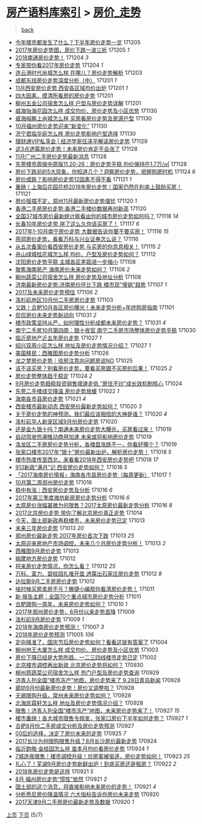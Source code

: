 [房产语料库索引](../../README.md)  > [房价_走势](房价_走势.md)
====
> [back](../README.md)

- [今年楼市都发生了什么？下半年房价走势一览](http://jkwz.applinzi.com/ittc/7043597909843510289.html#%E4%BB%8A%E5%B9%B4%E6%A5%BC%E5%B8%82%E9%83%BD%E5%8F%91%E7%94%9F%E4%BA%86%E4%BB%80%E4%B9%88%EF%BC%9F%E4%B8%8B%E5%8D%8A%E5%B9%B4%E6%88%BF%E4%BB%B7%E8%B5%B0%E5%8A%BF%E4%B8%80%E8%A7%88) 171205  
- [2017年房价走势图，房价下跌一波三折](http://jkwz.applinzi.com/ittc/7043549661791519761.html#2017%E5%B9%B4%E6%88%BF%E4%BB%B7%E8%B5%B0%E5%8A%BF%E5%9B%BE%EF%BC%8C%E6%88%BF%E4%BB%B7%E4%B8%8B%E8%B7%8C%E4%B8%80%E6%B3%A2%E4%B8%89%E6%8A%98) 171205 *1* 
- [2018南通房价走势！](http://jkwz.applinzi.com/ittc/7043265289490269201.html#2018%E5%8D%97%E9%80%9A%E6%88%BF%E4%BB%B7%E8%B5%B0%E5%8A%BF%EF%BC%81) 171204 *3* 
- [专家带你看2017年房价走势](http://jkwz.applinzi.com/ittc/7043173876526220305.html#%E4%B8%93%E5%AE%B6%E5%B8%A6%E4%BD%A0%E7%9C%8B2017%E5%B9%B4%E6%88%BF%E4%BB%B7%E8%B5%B0%E5%8A%BF) 171204 *1* 
- [连云港时代尚城怎么样 在哪儿？房价走势解析](http://jkwz.applinzi.com/ittc/7042772136836465680.html#%E8%BF%9E%E4%BA%91%E6%B8%AF%E6%97%B6%E4%BB%A3%E5%B0%9A%E5%9F%8E%E6%80%8E%E4%B9%88%E6%A0%B7+%E5%9C%A8%E5%93%AA%E5%84%BF%EF%BC%9F%E6%88%BF%E4%BB%B7%E8%B5%B0%E5%8A%BF%E8%A7%A3%E6%9E%90) 171203  
- [成都东线房价走势深度分析（中）](http://jkwz.applinzi.com/ittc/7042238111189304337.html#%E6%88%90%E9%83%BD%E4%B8%9C%E7%BA%BF%E6%88%BF%E4%BB%B7%E8%B5%B0%E5%8A%BF%E6%B7%B1%E5%BA%A6%E5%88%86%E6%9E%90%EF%BC%88%E4%B8%AD%EF%BC%89) 171201 *1* 
- [11月西安房价走势 西安各区域均价出炉](http://jkwz.applinzi.com/ittc/7042076023418520593.html#11%E6%9C%88%E8%A5%BF%E5%AE%89%E6%88%BF%E4%BB%B7%E8%B5%B0%E5%8A%BF+%E8%A5%BF%E5%AE%89%E5%90%84%E5%8C%BA%E5%9F%9F%E5%9D%87%E4%BB%B7%E5%87%BA%E7%82%89) 171201 *1* 
- [四大因素，摸清所看房的房价走势](http://jkwz.applinzi.com/ittc/7042067909575181329.html#%E5%9B%9B%E5%A4%A7%E5%9B%A0%E7%B4%A0%EF%BC%8C%E6%91%B8%E6%B8%85%E6%89%80%E7%9C%8B%E6%88%BF%E7%9A%84%E6%88%BF%E4%BB%B7%E8%B5%B0%E5%8A%BF) 171201  
- [柳州五金公司宿舍怎么样 户型与房价走势详解](http://jkwz.applinzi.com/ittc/7042030692010034193.html#%E6%9F%B3%E5%B7%9E%E4%BA%94%E9%87%91%E5%85%AC%E5%8F%B8%E5%AE%BF%E8%88%8D%E6%80%8E%E4%B9%88%E6%A0%B7+%E6%88%B7%E5%9E%8B%E4%B8%8E%E6%88%BF%E4%BB%B7%E8%B5%B0%E5%8A%BF%E8%AF%A6%E8%A7%A3) 171201  
- [威海怡海花园怎么样 成交均价、房价走势及小区优势](http://jkwz.applinzi.com/ittc/7041714654194172945.html#%E5%A8%81%E6%B5%B7%E6%80%A1%E6%B5%B7%E8%8A%B1%E5%9B%AD%E6%80%8E%E4%B9%88%E6%A0%B7+%E6%88%90%E4%BA%A4%E5%9D%87%E4%BB%B7%E3%80%81%E6%88%BF%E4%BB%B7%E8%B5%B0%E5%8A%BF%E5%8F%8A%E5%B0%8F%E5%8C%BA%E4%BC%98%E5%8A%BF) 171130  
- [威海榕鹏上尚城怎么样 买房看房价走势及房源户型](http://jkwz.applinzi.com/ittc/7041676174294516752.html#%E5%A8%81%E6%B5%B7%E6%A6%95%E9%B9%8F%E4%B8%8A%E5%B0%9A%E5%9F%8E%E6%80%8E%E4%B9%88%E6%A0%B7+%E4%B9%B0%E6%88%BF%E7%9C%8B%E6%88%BF%E4%BB%B7%E8%B5%B0%E5%8A%BF%E5%8F%8A%E6%88%BF%E6%BA%90%E6%88%B7%E5%9E%8B) 171130  
- [10月福州房价走势迎来“新变化”](http://jkwz.applinzi.com/ittc/7041667267727721489.html#10%E6%9C%88%E7%A6%8F%E5%B7%9E%E6%88%BF%E4%BB%B7%E8%B5%B0%E5%8A%BF%E8%BF%8E%E6%9D%A5%E2%80%9C%E6%96%B0%E5%8F%98%E5%8C%96%E2%80%9D) 171130  
- [济宁君临华庭怎么样 房价走势影响户型选择](http://jkwz.applinzi.com/ittc/7041666631791543312.html#%E6%B5%8E%E5%AE%81%E5%90%9B%E4%B8%B4%E5%8D%8E%E5%BA%AD%E6%80%8E%E4%B9%88%E6%A0%B7+%E6%88%BF%E4%BB%B7%E8%B5%B0%E5%8A%BF%E5%BD%B1%E5%93%8D%E6%88%B7%E5%9E%8B%E9%80%89%E6%8B%A9) 171130  
- [理财通VIP私享会 | 经济学家任泽平解读房价走势](http://jkwz.applinzi.com/ittc/7041409375602738192.html#%E7%90%86%E8%B4%A2%E9%80%9AVIP%E7%A7%81%E4%BA%AB%E4%BC%9A+%7C+%E7%BB%8F%E6%B5%8E%E5%AD%A6%E5%AE%B6%E4%BB%BB%E6%B3%BD%E5%B9%B3%E8%A7%A3%E8%AF%BB%E6%88%BF%E4%BB%B7%E8%B5%B0%E5%8A%BF) 171129  
- [这3点透露房价走势！未来房价肯定不会涨了](http://jkwz.applinzi.com/ittc/7041042389806875665.html#%E8%BF%993%E7%82%B9%E9%80%8F%E9%9C%B2%E6%88%BF%E4%BB%B7%E8%B5%B0%E5%8A%BF%EF%BC%81%E6%9C%AA%E6%9D%A5%E6%88%BF%E4%BB%B7%E8%82%AF%E5%AE%9A%E4%B8%8D%E4%BC%9A%E6%B6%A8%E4%BA%86) 171128  
- [11月广州二手房价走势最新消息](http://jkwz.applinzi.com/ittc/7040964072479130641.html#11%E6%9C%88%E5%B9%BF%E5%B7%9E%E4%BA%8C%E6%89%8B%E6%88%BF%E4%BB%B7%E8%B5%B0%E5%8A%BF%E6%9C%80%E6%96%B0%E6%B6%88%E6%81%AF) 171128  
- [东莞楼市周报中原版11.20-26：房价走势平稳 均价保持在1.7万/㎡](http://jkwz.applinzi.com/ittc/7040737242732037137.html#%E4%B8%9C%E8%8E%9E%E6%A5%BC%E5%B8%82%E5%91%A8%E6%8A%A5%E4%B8%AD%E5%8E%9F%E7%89%8811.20-26%EF%BC%9A%E6%88%BF%E4%BB%B7%E8%B5%B0%E5%8A%BF%E5%B9%B3%E7%A8%B3+%E5%9D%87%E4%BB%B7%E4%BF%9D%E6%8C%81%E5%9C%A81.7%E4%B8%87%2F%E3%8E%A1) 171128  
- [房价下跌前的5大现象，你知道几个？洞察房价走势，把握购房时机](http://jkwz.applinzi.com/ittc/7039425035054351376.html#%E6%88%BF%E4%BB%B7%E4%B8%8B%E8%B7%8C%E5%89%8D%E7%9A%845%E5%A4%A7%E7%8E%B0%E8%B1%A1%EF%BC%8C%E4%BD%A0%E7%9F%A5%E9%81%93%E5%87%A0%E4%B8%AA%EF%BC%9F%E6%B4%9E%E5%AF%9F%E6%88%BF%E4%BB%B7%E8%B5%B0%E5%8A%BF%EF%BC%8C%E6%8A%8A%E6%8F%A1%E8%B4%AD%E6%88%BF%E6%97%B6%E6%9C%BA) 171124 *6* 
- [房价或跌？影响房价走势12因素不得不看](http://jkwz.applinzi.com/ittc/7038438813574104080.html#%E6%88%BF%E4%BB%B7%E6%88%96%E8%B7%8C%EF%BC%9F%E5%BD%B1%E5%93%8D%E6%88%BF%E4%BB%B7%E8%B5%B0%E5%8A%BF12%E5%9B%A0%E7%B4%A0%E4%B8%8D%E5%BE%97%E4%B8%8D%E7%9C%8B) 171121 *1* 
- [重磅！上海后花园花桥2018年房价走势！国家仍然在利率上鼓励买房！](http://jkwz.applinzi.com/ittc/7038417444304061457.html#%E9%87%8D%E7%A3%85%EF%BC%81%E4%B8%8A%E6%B5%B7%E5%90%8E%E8%8A%B1%E5%9B%AD%E8%8A%B1%E6%A1%A52018%E5%B9%B4%E6%88%BF%E4%BB%B7%E8%B5%B0%E5%8A%BF%EF%BC%81%E5%9B%BD%E5%AE%B6%E4%BB%8D%E7%84%B6%E5%9C%A8%E5%88%A9%E7%8E%87%E4%B8%8A%E9%BC%93%E5%8A%B1%E4%B9%B0%E6%88%BF%EF%BC%81) 171121  
- [房价摇摆不定，郑州11月最新房价走势堪忧](http://jkwz.applinzi.com/ittc/7038038598685819920.html#%E6%88%BF%E4%BB%B7%E6%91%87%E6%91%86%E4%B8%8D%E5%AE%9A%EF%BC%8C%E9%83%91%E5%B7%9E11%E6%9C%88%E6%9C%80%E6%96%B0%E6%88%BF%E4%BB%B7%E8%B5%B0%E5%8A%BF%E5%A0%AA%E5%BF%A7) 171120 *1* 
- [香港二手房房价走势:香港二手楼价数据再创新高](http://jkwz.applinzi.com/ittc/7037987838438671376.html#%E9%A6%99%E6%B8%AF%E4%BA%8C%E6%89%8B%E6%88%BF%E6%88%BF%E4%BB%B7%E8%B5%B0%E5%8A%BF%3A%E9%A6%99%E6%B8%AF%E4%BA%8C%E6%89%8B%E6%A5%BC%E4%BB%B7%E6%95%B0%E6%8D%AE%E5%86%8D%E5%88%9B%E6%96%B0%E9%AB%98) 171120  
- [全国37城市房价最新统计能看出你的城市房价走势如何吗？](http://jkwz.applinzi.com/ittc/7037344746895311888.html#%E5%85%A8%E5%9B%BD37%E5%9F%8E%E5%B8%82%E6%88%BF%E4%BB%B7%E6%9C%80%E6%96%B0%E7%BB%9F%E8%AE%A1%E8%83%BD%E7%9C%8B%E5%87%BA%E4%BD%A0%E7%9A%84%E5%9F%8E%E5%B8%82%E6%88%BF%E4%BB%B7%E8%B5%B0%E5%8A%BF%E5%A6%82%E4%BD%95%E5%90%97%EF%BC%9F) 171118 *14* 
- [长春10年房价走势 拼了这么久你该买房了！](http://jkwz.applinzi.com/ittc/7036861095325729809.html#%E9%95%BF%E6%98%A510%E5%B9%B4%E6%88%BF%E4%BB%B7%E8%B5%B0%E5%8A%BF+%E6%8B%BC%E4%BA%86%E8%BF%99%E4%B9%88%E4%B9%85%E4%BD%A0%E8%AF%A5%E4%B9%B0%E6%88%BF%E4%BA%86%EF%BC%81) 171117 *6* 
- [2017年1-10月南宁房价走势 大数据告诉你要不要买房！](http://jkwz.applinzi.com/ittc/7036622501361222673.html#2017%E5%B9%B41-10%E6%9C%88%E5%8D%97%E5%AE%81%E6%88%BF%E4%BB%B7%E8%B5%B0%E5%8A%BF+%E5%A4%A7%E6%95%B0%E6%8D%AE%E5%91%8A%E8%AF%89%E4%BD%A0%E8%A6%81%E4%B8%8D%E8%A6%81%E4%B9%B0%E6%88%BF%EF%BC%81) 171116 *15* 
- [燕郊房价走势，看看万科与兴业证券怎么说？](http://jkwz.applinzi.com/ittc/7036485323213767697.html#%E7%87%95%E9%83%8A%E6%88%BF%E4%BB%B7%E8%B5%B0%E5%8A%BF%EF%BC%8C%E7%9C%8B%E7%9C%8B%E4%B8%87%E7%A7%91%E4%B8%8E%E5%85%B4%E4%B8%9A%E8%AF%81%E5%88%B8%E6%80%8E%E4%B9%88%E8%AF%B4%EF%BC%9F) 171116  
- [从五次备案价看西安房价走势 与买房的你息息相关！](http://jkwz.applinzi.com/ittc/7035953655914693649.html#%E4%BB%8E%E4%BA%94%E6%AC%A1%E5%A4%87%E6%A1%88%E4%BB%B7%E7%9C%8B%E8%A5%BF%E5%AE%89%E6%88%BF%E4%BB%B7%E8%B5%B0%E5%8A%BF+%E4%B8%8E%E4%B9%B0%E6%88%BF%E7%9A%84%E4%BD%A0%E6%81%AF%E6%81%AF%E7%9B%B8%E5%85%B3%EF%BC%81) 171115 *2* 
- [舟山绿城桂花城怎么样 均价、户型及房价走势如何？](http://jkwz.applinzi.com/ittc/7034977662311859217.html#%E8%88%9F%E5%B1%B1%E7%BB%BF%E5%9F%8E%E6%A1%82%E8%8A%B1%E5%9F%8E%E6%80%8E%E4%B9%88%E6%A0%B7+%E5%9D%87%E4%BB%B7%E3%80%81%E6%88%B7%E5%9E%8B%E5%8F%8A%E6%88%BF%E4%BB%B7%E8%B5%B0%E5%8A%BF%E5%A6%82%E4%BD%95%EF%BC%9F) 171112  
- [沈阳房价走势平稳 主城各区差距进一步缩小](http://jkwz.applinzi.com/ittc/7033590757485708304.html#%E6%B2%88%E9%98%B3%E6%88%BF%E4%BB%B7%E8%B5%B0%E5%8A%BF%E5%B9%B3%E7%A8%B3+%E4%B8%BB%E5%9F%8E%E5%90%84%E5%8C%BA%E5%B7%AE%E8%B7%9D%E8%BF%9B%E4%B8%80%E6%AD%A5%E7%BC%A9%E5%B0%8F) 171108  
- [聚焦海南房产 海南房价未来走势如何？](http://jkwz.applinzi.com/ittc/7033583853275448337.html#%E8%81%9A%E7%84%A6%E6%B5%B7%E5%8D%97%E6%88%BF%E4%BA%A7+%E6%B5%B7%E5%8D%97%E6%88%BF%E4%BB%B7%E6%9C%AA%E6%9D%A5%E8%B5%B0%E5%8A%BF%E5%A6%82%E4%BD%95%EF%BC%9F) 171108 *2* 
- [柳州蔬菜公司宿舍怎么样 房价走势及地址分析](http://jkwz.applinzi.com/ittc/7033495471518123025.html#%E6%9F%B3%E5%B7%9E%E8%94%AC%E8%8F%9C%E5%85%AC%E5%8F%B8%E5%AE%BF%E8%88%8D%E6%80%8E%E4%B9%88%E6%A0%B7+%E6%88%BF%E4%BB%B7%E8%B5%B0%E5%8A%BF%E5%8F%8A%E5%9C%B0%E5%9D%80%E5%88%86%E6%9E%90) 171108  
- [济南最新房价走势:济南房价环比下跌 楼市现&quot;慢销&quot;趋势](http://jkwz.applinzi.com/ittc/7033169283897623568.html#%E6%B5%8E%E5%8D%97%E6%9C%80%E6%96%B0%E6%88%BF%E4%BB%B7%E8%B5%B0%E5%8A%BF%3A%E6%B5%8E%E5%8D%97%E6%88%BF%E4%BB%B7%E7%8E%AF%E6%AF%94%E4%B8%8B%E8%B7%8C+%E6%A5%BC%E5%B8%82%E7%8E%B0%26quot%3B%E6%85%A2%E9%94%80%26quot%3B%E8%B6%8B%E5%8A%BF) 171107 *1* 
- [2017及未来房价走势预估](http://jkwz.applinzi.com/ittc/7032810695710737425.html#2017%E5%8F%8A%E6%9C%AA%E6%9D%A5%E6%88%BF%E4%BB%B7%E8%B5%B0%E5%8A%BF%E9%A2%84%E4%BC%B0) 171106 *2* 
- [洛杉矶地区10月份二手房房价走势](http://jkwz.applinzi.com/ittc/7031627332408837136.html#%E6%B4%9B%E6%9D%89%E7%9F%B6%E5%9C%B0%E5%8C%BA10%E6%9C%88%E4%BB%BD%E4%BA%8C%E6%89%8B%E6%88%BF%E6%88%BF%E4%BB%B7%E8%B5%B0%E5%8A%BF) 171103  
- [又跌！合肥10月各区房价曝光！未来走势分析+年终购房指南](http://jkwz.applinzi.com/ittc/7030861590570730512.html#%E5%8F%88%E8%B7%8C%EF%BC%81%E5%90%88%E8%82%A510%E6%9C%88%E5%90%84%E5%8C%BA%E6%88%BF%E4%BB%B7%E6%9B%9D%E5%85%89%EF%BC%81%E6%9C%AA%E6%9D%A5%E8%B5%B0%E5%8A%BF%E5%88%86%E6%9E%90%2B%E5%B9%B4%E7%BB%88%E8%B4%AD%E6%88%BF%E6%8C%87%E5%8D%97) 171101  
- [侃侃房价未来走势新动向](http://jkwz.applinzi.com/ittc/7030746918257427473.html#%E4%BE%83%E4%BE%83%E6%88%BF%E4%BB%B7%E6%9C%AA%E6%9D%A5%E8%B5%B0%E5%8A%BF%E6%96%B0%E5%8A%A8%E5%90%91) 171031 *2* 
- [楼市政策坚持从严，如何理性分析成都未来房价走势？](http://jkwz.applinzi.com/ittc/7030599724904743953.html#%E6%A5%BC%E5%B8%82%E6%94%BF%E7%AD%96%E5%9D%9A%E6%8C%81%E4%BB%8E%E4%B8%A5%EF%BC%8C%E5%A6%82%E4%BD%95%E7%90%86%E6%80%A7%E5%88%86%E6%9E%90%E6%88%90%E9%83%BD%E6%9C%AA%E6%9D%A5%E6%88%BF%E4%BB%B7%E8%B5%B0%E5%8A%BF%EF%BC%9F) 171031 *4* 
- [南宁二手房10月第四周：银十收官 南宁二手房市场整体房价走势平稳](http://jkwz.applinzi.com/ittc/7030238453323793425.html#%E5%8D%97%E5%AE%81%E4%BA%8C%E6%89%8B%E6%88%BF10%E6%9C%88%E7%AC%AC%E5%9B%9B%E5%91%A8%EF%BC%9A%E9%93%B6%E5%8D%81%E6%94%B6%E5%AE%98+%E5%8D%97%E5%AE%81%E4%BA%8C%E6%89%8B%E6%88%BF%E5%B8%82%E5%9C%BA%E6%95%B4%E4%BD%93%E6%88%BF%E4%BB%B7%E8%B5%B0%E5%8A%BF%E5%B9%B3%E7%A8%B3) 171030  
- [临沂房地产近五年房价走势](http://jkwz.applinzi.com/ittc/7029123724547195921.html#%E4%B8%B4%E6%B2%82%E6%88%BF%E5%9C%B0%E4%BA%A7%E8%BF%91%E4%BA%94%E5%B9%B4%E6%88%BF%E4%BB%B7%E8%B5%B0%E5%8A%BF) 171027 *1* 
- [绍兴双周小区怎么样 地址及房价走势情况介绍？](http://jkwz.applinzi.com/ittc/7029041369513985040.html#%E7%BB%8D%E5%85%B4%E5%8F%8C%E5%91%A8%E5%B0%8F%E5%8C%BA%E6%80%8E%E4%B9%88%E6%A0%B7+%E5%9C%B0%E5%9D%80%E5%8F%8A%E6%88%BF%E4%BB%B7%E8%B5%B0%E5%8A%BF%E6%83%85%E5%86%B5%E4%BB%8B%E7%BB%8D%EF%BC%9F) 171027 *1* 
- [美国移民：西雅图房价走势分析](http://jkwz.applinzi.com/ittc/7028680118204105745.html#%E7%BE%8E%E5%9B%BD%E7%A7%BB%E6%B0%91%EF%BC%9A%E8%A5%BF%E9%9B%85%E5%9B%BE%E6%88%BF%E4%BB%B7%E8%B5%B0%E5%8A%BF%E5%88%86%E6%9E%90) 171026  
- [龙之梦房价走势｜验房注意向问题房说NO](http://jkwz.applinzi.com/ittc/7028423384843682833.html#%E9%BE%99%E4%B9%8B%E6%A2%A6%E6%88%BF%E4%BB%B7%E8%B5%B0%E5%8A%BF%EF%BD%9C%E9%AA%8C%E6%88%BF%E6%B3%A8%E6%84%8F%E5%90%91%E9%97%AE%E9%A2%98%E6%88%BF%E8%AF%B4NO) 171025  
- [该不该买房？别看房价走势，要看买房跟不买房的后果！](http://jkwz.applinzi.com/ittc/7028396985349047313.html#%E8%AF%A5%E4%B8%8D%E8%AF%A5%E4%B9%B0%E6%88%BF%EF%BC%9F%E5%88%AB%E7%9C%8B%E6%88%BF%E4%BB%B7%E8%B5%B0%E5%8A%BF%EF%BC%8C%E8%A6%81%E7%9C%8B%E4%B9%B0%E6%88%BF%E8%B7%9F%E4%B8%8D%E4%B9%B0%E6%88%BF%E7%9A%84%E5%90%8E%E6%9E%9C%EF%BC%81) 171025 *2* 
- [房价走势整体趋于稳定](http://jkwz.applinzi.com/ittc/7028136605636887568.html#%E6%88%BF%E4%BB%B7%E8%B5%B0%E5%8A%BF%E6%95%B4%E4%BD%93%E8%B6%8B%E4%BA%8E%E7%A8%B3%E5%AE%9A) 171024 *2* 
- [9月房价走势趋稳投资销售增速走低 “房住不炒”成长效机制核心](http://jkwz.applinzi.com/ittc/7027916617839805457.html#9%E6%9C%88%E6%88%BF%E4%BB%B7%E8%B5%B0%E5%8A%BF%E8%B6%8B%E7%A8%B3%E6%8A%95%E8%B5%84%E9%94%80%E5%94%AE%E5%A2%9E%E9%80%9F%E8%B5%B0%E4%BD%8E+%E2%80%9C%E6%88%BF%E4%BD%8F%E4%B8%8D%E7%82%92%E2%80%9D%E6%88%90%E9%95%BF%E6%95%88%E6%9C%BA%E5%88%B6%E6%A0%B8%E5%BF%83) 171024  
- [东莞二手楼成交降温 房价走势放缓](http://jkwz.applinzi.com/ittc/7027227078003524624.html#%E4%B8%9C%E8%8E%9E%E4%BA%8C%E6%89%8B%E6%A5%BC%E6%88%90%E4%BA%A4%E9%99%8D%E6%B8%A9+%E6%88%BF%E4%BB%B7%E8%B5%B0%E5%8A%BF%E6%94%BE%E7%BC%93) 171022 *1* 
- [海南各市县房价走势](http://jkwz.applinzi.com/ittc/7026846769739203600.html#%E6%B5%B7%E5%8D%97%E5%90%84%E5%B8%82%E5%8E%BF%E6%88%BF%E4%BB%B7%E8%B5%B0%E5%8A%BF) 171021 *4* 
- [西安楼市最新动态 西安房价最新走势如何？](http://jkwz.applinzi.com/ittc/7026583926972351505.html#%E8%A5%BF%E5%AE%89%E6%A5%BC%E5%B8%82%E6%9C%80%E6%96%B0%E5%8A%A8%E6%80%81+%E8%A5%BF%E5%AE%89%E6%88%BF%E4%BB%B7%E6%9C%80%E6%96%B0%E8%B5%B0%E5%8A%BF%E5%A6%82%E4%BD%95%EF%BC%9F) 171020 *3* 
- [关于房价走势的神预测，我们最应该相信的大神是谁？](http://jkwz.applinzi.com/ittc/7026174342587745297.html#%E5%85%B3%E4%BA%8E%E6%88%BF%E4%BB%B7%E8%B5%B0%E5%8A%BF%E7%9A%84%E7%A5%9E%E9%A2%84%E6%B5%8B%EF%BC%8C%E6%88%91%E4%BB%AC%E6%9C%80%E5%BA%94%E8%AF%A5%E7%9B%B8%E4%BF%A1%E7%9A%84%E5%A4%A7%E7%A5%9E%E6%98%AF%E8%B0%81%EF%BC%9F) 171020 *4* 
- [洛杉矶华人新宠区域9月份房价走势](http://jkwz.applinzi.com/ittc/7026422667421418513.html#%E6%B4%9B%E6%9D%89%E7%9F%B6%E5%8D%8E%E4%BA%BA%E6%96%B0%E5%AE%A0%E5%8C%BA%E5%9F%9F9%E6%9C%88%E4%BB%BD%E6%88%BF%E4%BB%B7%E8%B5%B0%E5%8A%BF) 171020  
- [还是金九银十吗？南通未来房价走势大曝光，买房看过来！](http://jkwz.applinzi.com/ittc/7026175818747872272.html#%E8%BF%98%E6%98%AF%E9%87%91%E4%B9%9D%E9%93%B6%E5%8D%81%E5%90%97%EF%BC%9F%E5%8D%97%E9%80%9A%E6%9C%AA%E6%9D%A5%E6%88%BF%E4%BB%B7%E8%B5%B0%E5%8A%BF%E5%A4%A7%E6%9B%9D%E5%85%89%EF%BC%8C%E4%B9%B0%E6%88%BF%E7%9C%8B%E8%BF%87%E6%9D%A5%EF%BC%81) 171019  
- [自动驾驶热潮推动商用加速 未来或将影响房价走势](http://jkwz.applinzi.com/ittc/7026164183673078801.html#%E8%87%AA%E5%8A%A8%E9%A9%BE%E9%A9%B6%E7%83%AD%E6%BD%AE%E6%8E%A8%E5%8A%A8%E5%95%86%E7%94%A8%E5%8A%A0%E9%80%9F+%E6%9C%AA%E6%9D%A5%E6%88%96%E5%B0%86%E5%BD%B1%E5%93%8D%E6%88%BF%E4%BB%B7%E8%B5%B0%E5%8A%BF) 171019  
- [洛龙区二手房房价走势分析，各楼盘涨跌不一，你看好哪个？](http://jkwz.applinzi.com/ittc/7026070298959545361.html#%E6%B4%9B%E9%BE%99%E5%8C%BA%E4%BA%8C%E6%89%8B%E6%88%BF%E6%88%BF%E4%BB%B7%E8%B5%B0%E5%8A%BF%E5%88%86%E6%9E%90%EF%BC%8C%E5%90%84%E6%A5%BC%E7%9B%98%E6%B6%A8%E8%B7%8C%E4%B8%8D%E4%B8%80%EF%BC%8C%E4%BD%A0%E7%9C%8B%E5%A5%BD%E5%93%AA%E4%B8%AA%EF%BC%9F) 171019  
- [张家口楼市2017年“银十”房价最新出炉，解析房价走势！](http://jkwz.applinzi.com/ittc/7025810532173612049.html#%E5%BC%A0%E5%AE%B6%E5%8F%A3%E6%A5%BC%E5%B8%822017%E5%B9%B4%E2%80%9C%E9%93%B6%E5%8D%81%E2%80%9D%E6%88%BF%E4%BB%B7%E6%9C%80%E6%96%B0%E5%87%BA%E7%82%89%EF%BC%8C%E8%A7%A3%E6%9E%90%E6%88%BF%E4%BB%B7%E8%B5%B0%E5%8A%BF%EF%BC%81) 171018 *5* 
- [楼市热度传至西北，来看看2018年西安房价走势吧](http://jkwz.applinzi.com/ittc/7025719871550260241.html#%E6%A5%BC%E5%B8%82%E7%83%AD%E5%BA%A6%E4%BC%A0%E8%87%B3%E8%A5%BF%E5%8C%97%EF%BC%8C%E6%9D%A5%E7%9C%8B%E7%9C%8B2018%E5%B9%B4%E8%A5%BF%E5%AE%89%E6%88%BF%E4%BB%B7%E8%B5%B0%E5%8A%BF%E5%90%A7) 171018 *17* 
- [913新政“满月”记 西安房价走势如何？](http://jkwz.applinzi.com/ittc/7025704248858379280.html#913%E6%96%B0%E6%94%BF%E2%80%9C%E6%BB%A1%E6%9C%88%E2%80%9D%E8%AE%B0+%E8%A5%BF%E5%AE%89%E6%88%BF%E4%BB%B7%E8%B5%B0%E5%8A%BF%E5%A6%82%E4%BD%95%EF%BC%9F) 171018 *5* 
- [「2017海南房价情报」海南各市县房价走势（每周更新）](http://jkwz.applinzi.com/ittc/7025438419067601937.html#%E3%80%8C2017%E6%B5%B7%E5%8D%97%E6%88%BF%E4%BB%B7%E6%83%85%E6%8A%A5%E3%80%8D%E6%B5%B7%E5%8D%97%E5%90%84%E5%B8%82%E5%8E%BF%E6%88%BF%E4%BB%B7%E8%B5%B0%E5%8A%BF%EF%BC%88%E6%AF%8F%E5%91%A8%E6%9B%B4%E6%96%B0%EF%BC%89) 171017 *1* 
- [10月第二周郑州房价走势](http://jkwz.applinzi.com/ittc/7025093187629220880.html#10%E6%9C%88%E7%AC%AC%E4%BA%8C%E5%91%A8%E9%83%91%E5%B7%9E%E6%88%BF%E4%BB%B7%E8%B5%B0%E5%8A%BF) 171016  
- [稳中有涨｜西安房价走势及分析](http://jkwz.applinzi.com/ittc/7025105344307659793.html#%E7%A8%B3%E4%B8%AD%E6%9C%89%E6%B6%A8%EF%BD%9C%E8%A5%BF%E5%AE%89%E6%88%BF%E4%BB%B7%E8%B5%B0%E5%8A%BF%E5%8F%8A%E5%88%86%E6%9E%90) 171016 *6* 
- [2017年第三季度潍坊新房房价走势分析](http://jkwz.applinzi.com/ittc/7024968130290517009.html#2017%E5%B9%B4%E7%AC%AC%E4%B8%89%E5%AD%A3%E5%BA%A6%E6%BD%8D%E5%9D%8A%E6%96%B0%E6%88%BF%E6%88%BF%E4%BB%B7%E8%B5%B0%E5%8A%BF%E5%88%86%E6%9E%90) 171016 *6* 
- [太原房价涨幅甚微为何限售？2017太原房价最新走势分析](http://jkwz.applinzi.com/ittc/7024965637305271312.html#%E5%A4%AA%E5%8E%9F%E6%88%BF%E4%BB%B7%E6%B6%A8%E5%B9%85%E7%94%9A%E5%BE%AE%E4%B8%BA%E4%BD%95%E9%99%90%E5%94%AE%EF%BC%9F2017%E5%A4%AA%E5%8E%9F%E6%88%BF%E4%BB%B7%E6%9C%80%E6%96%B0%E8%B5%B0%E5%8A%BF%E5%88%86%E6%9E%90) 171016 *8* 
- [2017北京房价走势 带你了解北京房价真正走势](http://jkwz.applinzi.com/ittc/7024226636747244560.html#2017%E5%8C%97%E4%BA%AC%E6%88%BF%E4%BB%B7%E8%B5%B0%E5%8A%BF+%E5%B8%A6%E4%BD%A0%E4%BA%86%E8%A7%A3%E5%8C%97%E4%BA%AC%E6%88%BF%E4%BB%B7%E7%9C%9F%E6%AD%A3%E8%B5%B0%E5%8A%BF) 171014  
- [今天，国土部新政再稳楼市，未来房价走势已定](http://jkwz.applinzi.com/ittc/7024065789915825169.html#%E4%BB%8A%E5%A4%A9%EF%BC%8C%E5%9B%BD%E5%9C%9F%E9%83%A8%E6%96%B0%E6%94%BF%E5%86%8D%E7%A8%B3%E6%A5%BC%E5%B8%82%EF%BC%8C%E6%9C%AA%E6%9D%A5%E6%88%BF%E4%BB%B7%E8%B5%B0%E5%8A%BF%E5%B7%B2%E5%AE%9A) 171013  
- [未来三年房价走势](http://jkwz.applinzi.com/ittc/7023942553399985169.html#%E6%9C%AA%E6%9D%A5%E4%B8%89%E5%B9%B4%E6%88%BF%E4%BB%B7%E8%B5%B0%E5%8A%BF) 171013 *20* 
- [郑州房价最新走势 2017年房价首次下跌](http://jkwz.applinzi.com/ittc/7023914706677531664.html#%E9%83%91%E5%B7%9E%E6%88%BF%E4%BB%B7%E6%9C%80%E6%96%B0%E8%B5%B0%E5%8A%BF+2017%E5%B9%B4%E6%88%BF%E4%BB%B7%E9%A6%96%E6%AC%A1%E4%B8%8B%E8%B7%8C) 171013 *25* 
- [太原迎来房地产市场调控，未来几个月房价走势分析！](http://jkwz.applinzi.com/ittc/7023888033663943697.html#%E5%A4%AA%E5%8E%9F%E8%BF%8E%E6%9D%A5%E6%88%BF%E5%9C%B0%E4%BA%A7%E5%B8%82%E5%9C%BA%E8%B0%83%E6%8E%A7%EF%BC%8C%E6%9C%AA%E6%9D%A5%E5%87%A0%E4%B8%AA%E6%9C%88%E6%88%BF%E4%BB%B7%E8%B5%B0%E5%8A%BF%E5%88%86%E6%9E%90%EF%BC%81) 171013 *2* 
- [西雅图9月房价走势](http://jkwz.applinzi.com/ittc/7023834099213665296.html#%E8%A5%BF%E9%9B%85%E5%9B%BE9%E6%9C%88%E6%88%BF%E4%BB%B7%E8%B5%B0%E5%8A%BF) 171013  
- [揣摩地方房价走势](http://jkwz.applinzi.com/ittc/7023687768545428496.html#%E6%8F%A3%E6%91%A9%E5%9C%B0%E6%96%B9%E6%88%BF%E4%BB%B7%E8%B5%B0%E5%8A%BF) 171012  
- [将来房价走势情况，你怎么看？](http://jkwz.applinzi.com/ittc/7023665944247927824.html#%E5%B0%86%E6%9D%A5%E6%88%BF%E4%BB%B7%E8%B5%B0%E5%8A%BF%E6%83%85%E5%86%B5%EF%BC%8C%E4%BD%A0%E6%80%8E%E4%B9%88%E7%9C%8B%EF%BC%9F) 171012 *25* 
- [万科、富力、碧桂园扎堆开盘 透露出石家庄房价走势](http://jkwz.applinzi.com/ittc/7023479968225559568.html#%E4%B8%87%E7%A7%91%E3%80%81%E5%AF%8C%E5%8A%9B%E3%80%81%E7%A2%A7%E6%A1%82%E5%9B%AD%E6%89%8E%E5%A0%86%E5%BC%80%E7%9B%98+%E9%80%8F%E9%9C%B2%E5%87%BA%E7%9F%B3%E5%AE%B6%E5%BA%84%E6%88%BF%E4%BB%B7%E8%B5%B0%E5%8A%BF) 171012 *8* 
- [达拉斯9月二手房房价走势](http://jkwz.applinzi.com/ittc/7023453138135286801.html#%E8%BE%BE%E6%8B%89%E6%96%AF9%E6%9C%88%E4%BA%8C%E6%89%8B%E6%88%BF%E6%88%BF%E4%BB%B7%E8%B5%B0%E5%8A%BF) 171012  
- [啥时候买房卖房不亏？滕捷小编帮你看清房价走势！](http://jkwz.applinzi.com/ittc/7023238621447062545.html#%E5%95%A5%E6%97%B6%E5%80%99%E4%B9%B0%E6%88%BF%E5%8D%96%E6%88%BF%E4%B8%8D%E4%BA%8F%EF%BC%9F%E6%BB%95%E6%8D%B7%E5%B0%8F%E7%BC%96%E5%B8%AE%E4%BD%A0%E7%9C%8B%E6%B8%85%E6%88%BF%E4%BB%B7%E8%B5%B0%E5%8A%BF%EF%BC%81) 171011  
- [新·报告主题：全国70个重点城市房价走势分析](http://jkwz.applinzi.com/ittc/7023123935711986704.html#%E6%96%B0%C2%B7%E6%8A%A5%E5%91%8A%E4%B8%BB%E9%A2%98%EF%BC%9A%E5%85%A8%E5%9B%BD70%E4%B8%AA%E9%87%8D%E7%82%B9%E5%9F%8E%E5%B8%82%E6%88%BF%E4%BB%B7%E8%B5%B0%E5%8A%BF%E5%88%86%E6%9E%90) 171011  
- [合肥限购一周年，未来房价走势如何？](http://jkwz.applinzi.com/ittc/7022755452109194257.html#%E5%90%88%E8%82%A5%E9%99%90%E8%B4%AD%E4%B8%80%E5%91%A8%E5%B9%B4%EF%BC%8C%E6%9C%AA%E6%9D%A5%E6%88%BF%E4%BB%B7%E8%B5%B0%E5%8A%BF%E5%A6%82%E4%BD%95%EF%BC%9F) 171010 *1* 
- [2017年郑州房价走势，6月份以来走势首降](http://jkwz.applinzi.com/ittc/7022501280868729873.html#2017%E5%B9%B4%E9%83%91%E5%B7%9E%E6%88%BF%E4%BB%B7%E8%B5%B0%E5%8A%BF%EF%BC%8C6%E6%9C%88%E4%BB%BD%E4%BB%A5%E6%9D%A5%E8%B5%B0%E5%8A%BF%E9%A6%96%E9%99%8D) 171009  
- [洛杉矶9月房价走势](http://jkwz.applinzi.com/ittc/7022338851174089745.html#%E6%B4%9B%E6%9D%89%E7%9F%B69%E6%9C%88%E6%88%BF%E4%BB%B7%E8%B5%B0%E5%8A%BF) 171009 *1* 
- [2018年海南房价走势预测！](http://jkwz.applinzi.com/ittc/7021668850893063184.html#2018%E5%B9%B4%E6%B5%B7%E5%8D%97%E6%88%BF%E4%BB%B7%E8%B5%B0%E5%8A%BF%E9%A2%84%E6%B5%8B%EF%BC%81) 171007 *3* 
- [2018年房价走势预测](http://jkwz.applinzi.com/ittc/7021078261793293328.html#2018%E5%B9%B4%E6%88%BF%E4%BB%B7%E8%B5%B0%E5%8A%BF%E9%A2%84%E6%B5%8B) 171005 *106* 
- [定向降准了，国庆节后房价走势如何？看看这就有答案了](http://jkwz.applinzi.com/ittc/7020706632982594576.html#%E5%AE%9A%E5%90%91%E9%99%8D%E5%87%86%E4%BA%86%EF%BC%8C%E5%9B%BD%E5%BA%86%E8%8A%82%E5%90%8E%E6%88%BF%E4%BB%B7%E8%B5%B0%E5%8A%BF%E5%A6%82%E4%BD%95%EF%BC%9F%E7%9C%8B%E7%9C%8B%E8%BF%99%E5%B0%B1%E6%9C%89%E7%AD%94%E6%A1%88%E4%BA%86) 171004  
- [柳州地王大厦怎么样 成交均价、房价走势及小区优势](http://jkwz.applinzi.com/ittc/7020136842542973969.html#%E6%9F%B3%E5%B7%9E%E5%9C%B0%E7%8E%8B%E5%A4%A7%E5%8E%A6%E6%80%8E%E4%B9%88%E6%A0%B7+%E6%88%90%E4%BA%A4%E5%9D%87%E4%BB%B7%E3%80%81%E6%88%BF%E4%BB%B7%E8%B5%B0%E5%8A%BF%E5%8F%8A%E5%B0%8F%E5%8C%BA%E4%BC%98%E5%8A%BF) 171003  
- [房价下降已经是大势所趋，一二三四线楼市走势已定](http://jkwz.applinzi.com/ittc/7019624722445370384.html#%E6%88%BF%E4%BB%B7%E4%B8%8B%E9%99%8D%E5%B7%B2%E7%BB%8F%E6%98%AF%E5%A4%A7%E5%8A%BF%E6%89%80%E8%B6%8B%EF%BC%8C%E4%B8%80%E4%BA%8C%E4%B8%89%E5%9B%9B%E7%BA%BF%E6%A5%BC%E5%B8%82%E8%B5%B0%E5%8A%BF%E5%B7%B2%E5%AE%9A) 171002  
- [北京楼市调控再出新政 北京房价走势将如何？](http://jkwz.applinzi.com/ittc/7019094997385888785.html#%E5%8C%97%E4%BA%AC%E6%A5%BC%E5%B8%82%E8%B0%83%E6%8E%A7%E5%86%8D%E5%87%BA%E6%96%B0%E6%94%BF+%E5%8C%97%E4%BA%AC%E6%88%BF%E4%BB%B7%E8%B5%B0%E5%8A%BF%E5%B0%86%E5%A6%82%E4%BD%95%EF%BC%9F) 170930  
- [柳州原蔬菜公司宿舍怎么样 热门户型及房价走势查询](http://jkwz.applinzi.com/ittc/7018650296786617360.html#%E6%9F%B3%E5%B7%9E%E5%8E%9F%E8%94%AC%E8%8F%9C%E5%85%AC%E5%8F%B8%E5%AE%BF%E8%88%8D%E6%80%8E%E4%B9%88%E6%A0%B7+%E7%83%AD%E9%97%A8%E6%88%B7%E5%9E%8B%E5%8F%8A%E6%88%BF%E4%BB%B7%E8%B5%B0%E5%8A%BF%E6%9F%A5%E8%AF%A2) 170929  
- [济青入列全国“楼市冻产”地图，房价走势来了 9.28日青岛新闻](http://jkwz.applinzi.com/ittc/7018419883140973584.html#%E6%B5%8E%E9%9D%92%E5%85%A5%E5%88%97%E5%85%A8%E5%9B%BD%E2%80%9C%E6%A5%BC%E5%B8%82%E5%86%BB%E4%BA%A7%E2%80%9D%E5%9C%B0%E5%9B%BE%EF%BC%8C%E6%88%BF%E4%BB%B7%E8%B5%B0%E5%8A%BF%E6%9D%A5%E4%BA%86+9.28%E6%97%A5%E9%9D%92%E5%B2%9B%E6%96%B0%E9%97%BB) 170928  
- [廊坊9月份最新房价走势！房价又调整啦？](http://jkwz.applinzi.com/ittc/7018311394108376081.html#%E5%BB%8A%E5%9D%8A9%E6%9C%88%E4%BB%BD%E6%9C%80%E6%96%B0%E6%88%BF%E4%BB%B7%E8%B5%B0%E5%8A%BF%EF%BC%81%E6%88%BF%E4%BB%B7%E5%8F%88%E8%B0%83%E6%95%B4%E5%95%A6%EF%BC%9F) 170928  
- [无锡限购升级，常州未来房价走势如何？](http://jkwz.applinzi.com/ittc/7018310525249913872.html#%E6%97%A0%E9%94%A1%E9%99%90%E8%B4%AD%E5%8D%87%E7%BA%A7%EF%BC%8C%E5%B8%B8%E5%B7%9E%E6%9C%AA%E6%9D%A5%E6%88%BF%E4%BB%B7%E8%B5%B0%E5%8A%BF%E5%A6%82%E4%BD%95%EF%BC%9F) 170928  
- [北海凯霖轩怎么样 地址及房价走势情况介绍？](http://jkwz.applinzi.com/ittc/7018280279859528720.html#%E5%8C%97%E6%B5%B7%E5%87%AF%E9%9C%96%E8%BD%A9%E6%80%8E%E4%B9%88%E6%A0%B7+%E5%9C%B0%E5%9D%80%E5%8F%8A%E6%88%BF%E4%BB%B7%E8%B5%B0%E5%8A%BF%E6%83%85%E5%86%B5%E4%BB%8B%E7%BB%8D%EF%BC%9F) 170928  
- [限售！济青入列全国“楼市冻产”地图，未来房价走势来了！](http://jkwz.applinzi.com/ittc/7018088019092046864.html#%E9%99%90%E5%94%AE%EF%BC%81%E6%B5%8E%E9%9D%92%E5%85%A5%E5%88%97%E5%85%A8%E5%9B%BD%E2%80%9C%E6%A5%BC%E5%B8%82%E5%86%BB%E4%BA%A7%E2%80%9D%E5%9C%B0%E5%9B%BE%EF%BC%8C%E6%9C%AA%E6%9D%A5%E6%88%BF%E4%BB%B7%E8%B5%B0%E5%8A%BF%E6%9D%A5%E4%BA%86%EF%BC%81) 170927 *15* 
- [楼市重磅！各大城市限售令频发，张家口房价下半年如何走势？](http://jkwz.applinzi.com/ittc/7018049504937509905.html#%E6%A5%BC%E5%B8%82%E9%87%8D%E7%A3%85%EF%BC%81%E5%90%84%E5%A4%A7%E5%9F%8E%E5%B8%82%E9%99%90%E5%94%AE%E4%BB%A4%E9%A2%91%E5%8F%91%EF%BC%8C%E5%BC%A0%E5%AE%B6%E5%8F%A3%E6%88%BF%E4%BB%B7%E4%B8%8B%E5%8D%8A%E5%B9%B4%E5%A6%82%E4%BD%95%E8%B5%B0%E5%8A%BF%EF%BC%9F) 170927 *1* 
- [合肥8月份二手房成交分析及房价走势预测](http://jkwz.applinzi.com/ittc/7017940845200933904.html#%E5%90%88%E8%82%A58%E6%9C%88%E4%BB%BD%E4%BA%8C%E6%89%8B%E6%88%BF%E6%88%90%E4%BA%A4%E5%88%86%E6%9E%90%E5%8F%8A%E6%88%BF%E4%BB%B7%E8%B5%B0%E5%8A%BF%E9%A2%84%E6%B5%8B) 170927  
- [00后的选择，决定了房价未来的走势](http://jkwz.applinzi.com/ittc/7017289030964872209.html#00%E5%90%8E%E7%9A%84%E9%80%89%E6%8B%A9%EF%BC%8C%E5%86%B3%E5%AE%9A%E4%BA%86%E6%88%BF%E4%BB%B7%E6%9C%AA%E6%9D%A5%E7%9A%84%E8%B5%B0%E5%8A%BF) 170925 *7* 
- [2017长沙为何限购限售升级？8月长沙房价最新走势](http://jkwz.applinzi.com/ittc/7016975683383985169.html#2017%E9%95%BF%E6%B2%99%E4%B8%BA%E4%BD%95%E9%99%90%E8%B4%AD%E9%99%90%E5%94%AE%E5%8D%87%E7%BA%A7%EF%BC%9F8%E6%9C%88%E9%95%BF%E6%B2%99%E6%88%BF%E4%BB%B7%E6%9C%80%E6%96%B0%E8%B5%B0%E5%8A%BF) 170924  
- [临沂韵皓·金桂园怎么样 查本月均价看房价走势](http://jkwz.applinzi.com/ittc/7016794793538225169.html#%E4%B8%B4%E6%B2%82%E9%9F%B5%E7%9A%93%C2%B7%E9%87%91%E6%A1%82%E5%9B%AD%E6%80%8E%E4%B9%88%E6%A0%B7+%E6%9F%A5%E6%9C%AC%E6%9C%88%E5%9D%87%E4%BB%B7%E7%9C%8B%E6%88%BF%E4%BB%B7%E8%B5%B0%E5%8A%BF) 170924 *1* 
- [7城连夜限售！楼市调控升级！炒房客被驱逐，房价走势如何！](http://jkwz.applinzi.com/ittc/7016479860090995728.html#7%E5%9F%8E%E8%BF%9E%E5%A4%9C%E9%99%90%E5%94%AE%EF%BC%81%E6%A5%BC%E5%B8%82%E8%B0%83%E6%8E%A7%E5%8D%87%E7%BA%A7%EF%BC%81%E7%82%92%E6%88%BF%E5%AE%A2%E8%A2%AB%E9%A9%B1%E9%80%90%EF%BC%8C%E6%88%BF%E4%BB%B7%E8%B5%B0%E5%8A%BF%E5%A6%82%E4%BD%95%EF%BC%81) 170923 *25* 
- [扎心了！芜湖9月房价走势新鲜出炉！到底买房还是租房？](http://jkwz.applinzi.com/ittc/7016194561297351696.html#%E6%89%8E%E5%BF%83%E4%BA%86%EF%BC%81%E8%8A%9C%E6%B9%969%E6%9C%88%E6%88%BF%E4%BB%B7%E8%B5%B0%E5%8A%BF%E6%96%B0%E9%B2%9C%E5%87%BA%E7%82%89%EF%BC%81%E5%88%B0%E5%BA%95%E4%B9%B0%E6%88%BF%E8%BF%98%E6%98%AF%E7%A7%9F%E6%88%BF%EF%BC%9F) 170922 *2* 
- [2018年房价走势是这样](http://jkwz.applinzi.com/ittc/7015718000341287953.html#2018%E5%B9%B4%E6%88%BF%E4%BB%B7%E8%B5%B0%E5%8A%BF%E6%98%AF%E8%BF%99%E6%A0%B7) 170921 *5* 
- [8月 福州房价走势“惯性”依然](http://jkwz.applinzi.com/ittc/7015691968657753104.html#8%E6%9C%88+%E7%A6%8F%E5%B7%9E%E6%88%BF%E4%BB%B7%E8%B5%B0%E5%8A%BF%E2%80%9C%E6%83%AF%E6%80%A7%E2%80%9D%E4%BE%9D%E7%84%B6) 170921 *2* 
- [国土部的这个消息，将直接影响未来房价的走势！](http://jkwz.applinzi.com/ittc/7015678641449731089.html#%E5%9B%BD%E5%9C%9F%E9%83%A8%E7%9A%84%E8%BF%99%E4%B8%AA%E6%B6%88%E6%81%AF%EF%BC%8C%E5%B0%86%E7%9B%B4%E6%8E%A5%E5%BD%B1%E5%93%8D%E6%9C%AA%E6%9D%A5%E6%88%BF%E4%BB%B7%E7%9A%84%E8%B5%B0%E5%8A%BF%EF%BC%81) 170921 *4* 
- [分析悉尼房价降温情况 六大指标告诉你房价未来走势](http://jkwz.applinzi.com/ittc/7015428011485299729.html#%E5%88%86%E6%9E%90%E6%82%89%E5%B0%BC%E6%88%BF%E4%BB%B7%E9%99%8D%E6%B8%A9%E6%83%85%E5%86%B5+%E5%85%AD%E5%A4%A7%E6%8C%87%E6%A0%87%E5%91%8A%E8%AF%89%E4%BD%A0%E6%88%BF%E4%BB%B7%E6%9C%AA%E6%9D%A5%E8%B5%B0%E5%8A%BF) 170920  
- [2017天津9月二手房房价最新走势及数据](http://jkwz.applinzi.com/ittc/7015340125641507856.html#2017%E5%A4%A9%E6%B4%A59%E6%9C%88%E4%BA%8C%E6%89%8B%E6%88%BF%E6%88%BF%E4%BB%B7%E6%9C%80%E6%96%B0%E8%B5%B0%E5%8A%BF%E5%8F%8A%E6%95%B0%E6%8D%AE) 170920 *1* 


 [上页](房价_走势6.md) [下页](房价_走势4.md)          (5/7)